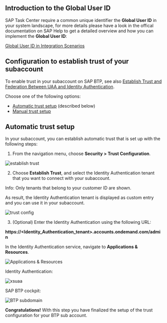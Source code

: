 ## Introduction to the Global User ID

SAP Task Center require a common unique identifier the **Global User ID** in your system landscape, for more details please have a look in the offical documentation on SAP Help to get a detailed overview and how you can implement the **Global User ID**:

[Global User ID in Integration Scenarios](https://help.sap.com/docs/SAP_CLOUD_IDENTITY/b95c3d5bab324a3a8409eee5267a5b75/a04611df60404a248a7a8089c85b9761.html)

## Configuration to establish trust of your subaccount

To enable trust in your subaccount on SAP BTP, see also [Establish Trust and Federation Between UAA and Identity Authentication](https://help.sap.com/products/BTP/65de2977205c403bbc107264b8eccf4b/161f8f0cfac64c4fa2d973bc5f08a894.html).

Choose one of the following options:

- [Automatic trust setup](https://help.sap.com/viewer/65de2977205c403bbc107264b8eccf4b/Cloud/en-US/b9f4b0dc967040c99c7c8268ce335cce.html?q=establish%20trust) (described below)
- [Manual trust setup](https://help.sap.com/products/BTP/65de2977205c403bbc107264b8eccf4b/36214a93a8864662996a0d0814f3e1b7.html?q=establish%20trust%3Fq%3Destablish%20trust)

## Automatic trust setup

In your subaccount, you can establish automatic trust that is set up with the following steps:

1. From the navigation menu, choose **Security > Trust Configuration**.

![establish trust](images/establish_trust_cockpit.png)

2. Choose **Establish Trust**, and select the Identity Authentication tenant that you want to connect with your subaccount.

Info: Only tenants that belong to your customer ID are shown.

As result, the Identity Authentication tenant is displayed as custom entry and you can use it in your subaccount.

![trust config](images/trustconfig.png)

3. (Optional) Enter the Identity Authentication using the following URL:

**https://<Identity_Authentication_tenant>.accounts.ondemand.com/admin**

In the Identity Authentication service, navigate to **Applications & Resources**.

![Applications & Resources](images/appandresource.png)

Identity Authentication:

![xsuaa](images/ias_app_xsuaa.png)

SAP BTP cockpit:

![BTP subdomain](images/btp_subdomain.png)

**Congratulations!** With this step you have finalized the setup of the trust configuration for your BTP sub account.

